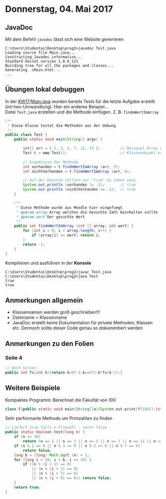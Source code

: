 # Donnerstag, 04. Mai 2017

## JavaDoc
Mit dem Befehl `javadoc` lässt sich eine Website generieren
```
C:\Users\Studentai\Desktop\prog2>javadoc Test.java
Loading source file Main.java...
Constructing Javadoc information...
Standard Doclet version 1.8.0_121
Building tree for all the packages and classes...
Generating .\Main.html...
...
```

## Übungen lokal debuggen
In der [KW17](../KW17)/[Main.java](../KW17/Main.java) wurden bereits Tests für die letzte Aufgabe erstellt (int-hex-Umwandlung). Hier ein anderes Beispiel... <br/>
Datei `Test.java` erstellen und die Methode einfügen. Z. B. `findeWertImArray`

```java
/**
 * Diese Klasse testet die Methoden aus der Uebung
 */
public class Test {
    public static void main(String[] args) {

        int[] arr = { 2, 3, 5, 7, 11, 13 };         // Beispiel Array erstellen
        Test t = new Test();                        // Klassenobjekt erstellen
        
        // Ergebnisse der Methode 
        int vorhanden = t.findeWertImArray (arr, 5);
        int nichtVorhanden = t.findeWertImArray (arr, 6);

        // Auf der Konsole sollten nur "true" zu sehen sein
        System.out.println (vorhanden != -1);       // true
        System.out.println (nichtVorhanden == -1);  // true
    }

    /**
     * Diese Methode wurde aus Moodle hier eingefuegt.
     * @param array Array welches die Gesuchte Zahl beinhalten sollte
     * @param wert Der gesuchte Wert
     */
    public int findeWertImArray (int [] array, int wert) {
        for (int i = 0; i < array.length; i++) {
            if (array[i] == wert) return i;
        }
        return -1;
    }
}
```

Kompilieren und ausführen in der **Konsole**
```
C:\Users\Studentai\Desktop\prog2>javac Test.java
C:\Users\Studentai\Desktop\prog2>java Test
true
true
```

## Anmerkungen allgemein
* Klassennamen werden groß geschrieben!!!
* Dateiname = Klassenname
* JavaDoc erstellt keine Dokumentation für private Methoden, Klassen etc. Dennoch sollte dieser Code genau so dokumentiert werden

## Anmerkungen zu den Folien

### Seite 4
```java
// Noch kürzer:
public int fx(int k){return k<0?-1:k==0?1:k*fx(k-1);}
```

## Weitere Beispiele

Kompaktes Programm: Berechnet die Fakultät von 100
```java
class F{public static void main(String[]a){System.out.print(f(100));}static double f(double n){return n<1?1:n*f(n-1);}}
```

Sehr performante Methode um Primzahlen zu finden
```java
// Liefert true falls n Primzahl - sonst false
public static boolean test(long n) {
    if (n <= 16)
        return (n == 2 || n == 3 || n == 5 || n == 7 || n == 11 || n == 13);
    if (n % 2 == 0 || n % 3 == 0 || n % 5 == 0 || n % 7 == 0)
        return false;
    long b = (long) Math.sqrt (n) + 1;
    for (long i = 10; i < b; i += 10) {
        if ((n % (i + 1) == 0) 
            || (n % (i + 3) == 0) 
            || (n % (i + 7) == 0) 
            || (n % (i + 9) == 0)) return false;
    }
    return true;
}
```